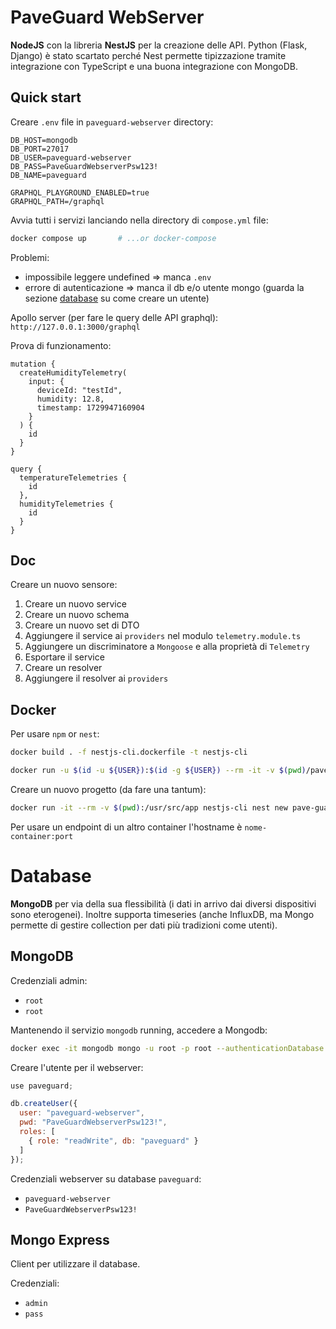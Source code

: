 # PaveGuard WebServer

**NodeJS** con la libreria **NestJS** per la creazione delle API. Python (Flask, Django) è stato scartato perché Nest permette tipizzazione tramite integrazione con TypeScript e una buona integrazione con MongoDB.

## Quick start

Creare `.env` file in `paveguard-webserver` directory:

```
DB_HOST=mongodb
DB_PORT=27017
DB_USER=paveguard-webserver
DB_PASS=PaveGuardWebserverPsw123!
DB_NAME=paveguard

GRAPHQL_PLAYGROUND_ENABLED=true
GRAPHQL_PATH=/graphql
```

Avvia tutti i servizi lanciando nella directory di `compose.yml` file:

```bash
docker compose up       # ...or docker-compose 
```

Problemi:

- impossibile leggere undefined => manca `.env`
- errore di autenticazione => manca il db e/o utente mongo (guarda la sezione [database](#database) su come creare un utente)

Apollo server (per fare le query delle API graphql): `http://127.0.0.1:3000/graphql`

Prova di funzionamento:

```gql
mutation {
  createHumidityTelemetry(
    input: {
      deviceId: "testId",
      humidity: 12.8,
      timestamp: 1729947160904
    }
  ) {
    id
  }
}
```

```gql
query {
  temperatureTelemetries {
    id
  },
  humidityTelemetries {
    id
  }
}
```

## Doc

Creare un nuovo sensore:

1. Creare un nuovo service
2. Creare un nuovo schema
3. Creare un nuovo set di DTO
4. Aggiungere il service ai `providers` nel modulo `telemetry.module.ts`
5. Aggiungere un discriminatore a `Mongoose` e alla proprietà di `Telemetry`
6. Esportare il service
7. Creare un resolver
8. Aggiungere il resolver ai `providers`


## Docker

Per usare `npm` or `nest`:

```bash
docker build . -f nestjs-cli.dockerfile -t nestjs-cli
```

```bash
docker run -u $(id -u ${USER}):$(id -g ${USER}) --rm -it -v $(pwd)/paveguard-webserver:/usr/src/app nestjs-cli {command}
```

Creare un nuovo progetto (da fare una tantum):

```bash
docker run -it --rm -v $(pwd):/usr/src/app nestjs-cli nest new pave-guard-webserver
```

Per usare un endpoint di un altro container l'hostname è `nome-container:port`


# Database

**MongoDB** per via della sua flessibilità (i dati in arrivo dai diversi dispositivi sono eterogenei). Inoltre supporta timeseries (anche InfluxDB, ma Mongo permette di gestire collection per dati più tradizioni come utenti).

## MongoDB

Credenziali admin:

- `root`
- `root`


Mantenendo il servizio `mongodb` running, accedere a Mongodb:

```bash
docker exec -it mongodb mongo -u root -p root --authenticationDatabase admin
```

Creare l'utente per il webserver:

```js
use paveguard;
```

```js
db.createUser({
  user: "paveguard-webserver",
  pwd: "PaveGuardWebserverPsw123!",
  roles: [
    { role: "readWrite", db: "paveguard" }
  ]
});
```


Credenziali webserver su database `paveguard`:

- `paveguard-webserver`
- `PaveGuardWebserverPsw123!`


## Mongo Express

Client per utilizzare il database.

Credenziali:

- `admin`
- `pass`





